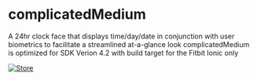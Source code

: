 # complicatedMedium
A 24hr clock face that displays time/day/date in conjunction with user biometrics to facilitate a streamlined at-a-glance look
complicatedMedium is optimized for SDK Verion 4.2 with build target for the Fitbit Ionic only

[![Store](https://camo.githubusercontent.com/582cd4c52da913b67d65f980285a94708a339dc5/68747470733a2f2f696d672e736869656c64732e696f2f7374617469632f76313f6c6f676f3d666974626974266c6162656c3d466974626974266d6573736167653d47616c6c65727926636f6c6f723d303042304239267374796c653d666f722d7468652d6261646765)](https://gallery.fitbit.com/details/901ba65e-f53b-43a8-8b0a-5e37e4d16b0d)
